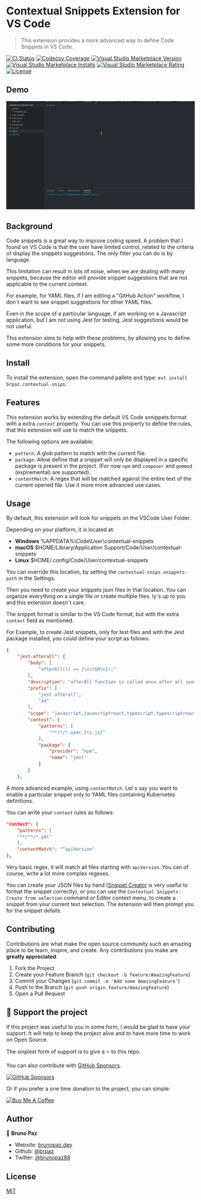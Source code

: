 # Contextual Snippets Extension for VS Code

> This extension provides a more advanced way to define Code Snippets in VS Code.

[![CI Status](https://img.shields.io/github/workflow/status/brpaz/vscode-contextual-snips/CI?color=orange&label=actions&logo=github&logoColor=orange&style=for-the-badge)](https://github.com/brpaz/vscode-contextual-snips)
[![Codecov Coverage](https://img.shields.io/codecov/c/github/brpaz/vscode-contextual-snips.svg?style=for-the-badge)](https://codecov.io/gh/brpaz/vscode-contextual-snips)
[![Visual Studio Marketplace Version](https://img.shields.io/visual-studio-marketplace/v/brpaz.contextual-snips.svg?style=for-the-badge)](https://marketplace.visualstudio.com/items?itemName=contextual-snips)
[![Visual Studio Marketplace Installs](https://img.shields.io/visual-studio-marketplace/i/brpaz.contextual-snips.svg?style=for-the-badge)](https://marketplace.visualstudio.com/items?itemName=brpaz.contextual-snips)
[![Visual Studio Marketplace Rating](https://img.shields.io/visual-studio-marketplace/r/brpaz.contextual-snips.svg?style=for-the-badge)](https://marketplace.visualstudio.com/items?itemName=contextual-snips)
[![License](https://img.shields.io/badge/License-MIT-yellow.svg?style=for-the-badge)](LICENSE)

## Demo

![demo](demo.gif)

## Background

Code snippets is a great way to improve coding speed. A problem that I found on VS Code is that the user have limited control, related to the criteria of display the snippets suggestions. The only filter you can do is by language.

This limitation can result in lots of noise, when we are dealing with many snippets, because the editor will provide snippet suggestions that are not applicable to the current context. 

For example, for YAML files, if I am editing a "GitHub Action" workflow, I don´t want to see snippet suggestions for other YAML files.

Even in the scope of a particular language, if am working on a Javascript application, but I am not using Jest for testing, Jest suggestions would be not useful.

This extension aims to help with these problems, by allowing you to define some more conditions for your snippets.

## Install

To install the extension, open the command pallete and type: `ext install brpaz.contextual-snips`.

## Features

This extension works by extending the default VS Code snnippets format with a extra `context` property. You can use this property to define the rules, that this extension will use to match the snippets.

The following options are available:

* `pattern`: A glob pattern to match with the current file.
* `package`: Allow define that a snippet will only be displayed in a specific package is present in the project. (For now `npm` and `composer` and `gommod` (expiremental) are supported).
* `contentMatch`: A regex that will be matched against the entire text of the current opened file. Use it more more advanced use cases.


## Usage

By default, this extension will look for snippets on the VSCode User Folder.

Depending on your platform, it is located at:

* **Windows** %APPDATA%\Code\User\contextual-snippets
* **macOS** $HOME/Library/Application Support/Code/User/contextual-snippets
* **Linux** $HOME/.config/Code/User/contextual-snippets

You can override this location, by setting the  ```contextual-snips.snippets-path``` in the Settings.

Then you need to create your snippets json files in that location. You can organize everything on a single file or create multiple files. Iy´s up to you and this extension doesn´t care.

The snippet format is similar to the VS Code format, but with the extra `context` field as mentioned.

For Example, to create Jest snippets, only for test files and with the Jest package installed, you could define your script as follows:

```json
{
    "jest-afterall": {
        "body": [
            "afterAll(() => {\n\t$0\n});"
        ],
        "description": "afterAll function is called once after all specs",
        "prefix": [
            "jest afterall",
            "aa"
        ],
        "scope": "javascript,javascriptreact,typescript,typescriptreact",
        "context": {
            "patterns": [
                "**/*/*.spec.{ts,js}"
            ],
            "package": {
                "provider": "npm",
                "name": "jest"
            }
        }
    },
```

A more advanced example, using `contentMatch`. Let´s say you want to enable a particular snippet only to YAML files containing Kubernetes definitions.

You can write your `context` rules as follows:

```json
"context": {
    "patterns": [
    "**/**/*.yml"
    ],
    "contentMatch": "^apiVersion"
},
```

Very basic regex, it will match all files starting with `apiVersion`. You can of course, write a lot more complex regexes.

You can create your JSON files by hand ([Snippet Creator](https://snippet-generator.app/) is very useful to format the snippet correctly), or you can use the `Contextual Snippets: Create from selection` command or Editor context menu, to create a snippet from your current text selection. The extension will then prompt you for the snippet defails.

## Contributing

Contributions are what make the open source community such an amazing place to be learn, inspire, and create. Any contributions you make are **greatly appreciated**.

1. Fork the Project
2. Create your Feature Branch (`git checkout -b feature/AmazingFeature`)
3. Commit your Changes (`git commit -m 'Add some AmazingFeature'`)
4. Push to the Branch (`git push origin feature/AmazingFeature`)
5. Open a Pull Request


## 💛 Support the project

If this project was useful to you in some form, I would be glad to have your support.  It will help to keep the project alive and to have more time to work on Open Source.

The sinplest form of support is to give a ⭐️ to this repo.

You can also contribute with [GitHub Sponsors](https://github.com/sponsors/brpaz).

[![GitHub Sponsors](https://img.shields.io/badge/GitHub%20Sponsors-Sponsor%20Me-red?style=for-the-badge)](https://github.com/sponsors/brpaz)


Or if you prefer a one time donation to the project, you can simple:

<a href="https://www.buymeacoffee.com/Z1Bu6asGV" target="_blank"><img src="https://www.buymeacoffee.com/assets/img/custom_images/orange_img.png" alt="Buy Me A Coffee" style="height: auto !important;width: auto !important;" ></a>

## Author

👤 **Bruno Paz**

* Website: [brunopaz.dev](https://brunopaz.dev)
* Github: [@brpaz](https://github.com/brpaz)
* Twitter: [@brunopaz88](https://twitter.com/brunopaz88)

## License

[MIT](LICENSE)
